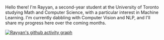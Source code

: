 Hello there! I'm Rayyan, a second-year student at the University of Toronto studying Math and Computer Science, with a particular interest in Machine Learning. I'm currently dabbling with Computer Vision and NLP, and I'll share my progress here over the coming months. 



[![Rayyan's github activity graph](https://activity-graph.herokuapp.com/graph?username=rayyanaamir22&custom_title=Stats&theme=nightowl&hide_border=true)](https://github.com/rayyanaamir22/github-readme-activity-graph)

<!---
rayyanaamir22/rayyanaamir22 is a ✨ special ✨ repository because its `README.md` (this file) appears on your GitHub profile.
You can click the Preview link to take a look at your changes.
--->
